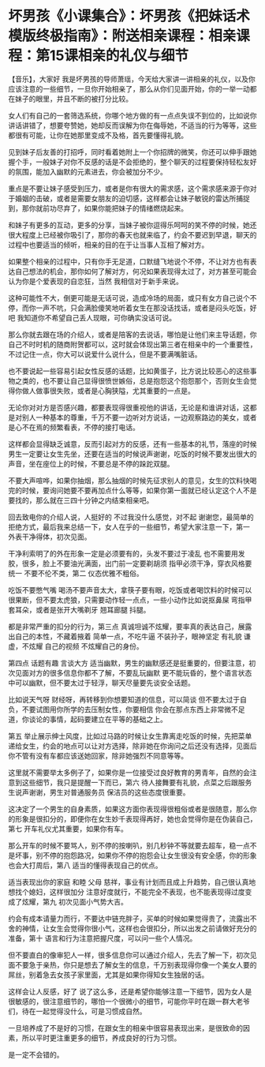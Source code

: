 # 坏男孩《小课集合》：坏男孩《把妹话术模版终极指南》：附送相亲课程：相亲课程：第15课相亲的礼仪与细节

【音乐】，大家好 我是坏男孩的导师萧瑶，今天给大家讲一讲相亲的礼仪，以及你应该注意的一些细节，一旦你开始相亲了，那么从你们见面开始，你的一举一动都在妹子的眼里，并且不断的被打分比较。

女人们有自己的一套筛选系统，你哪个地方做的有一点点失误不到位的，比如说你讲话讲错了，想要夸赞她，她却反而误解为你在侮辱她，不适当的行为等等，这些都很有可能，让你在她那里变成不及格，首先要懂得礼貌。

见到妹子后友善的打招呼，同时看着她附上一个你招牌的微笑，你还可以伸手跟她握个手，一般妹子对你不反感的话是不会拒绝的，整个聊天的过程要保持轻松友好的氛围，能加入幽默的元素进去，你会被加分不少。

重点是不要让妹子感受到压力，或者是你有很大的需求感，这个需求感来源于你对于婚姻的击破，或者是需要女朋友的迫切感，这样都会让妹子敏锐的雷达所捕捉到，那你就前功尽弃了，如果你能把妹子的情绪燃烧起来。

和妹子有更多的互动，更多的分享，当妹子被你逗得乐呵呵的笑不停的时候，她还很大程度上已经被你吸引了，那你的春天也就来临了，约会不要迟到早退，聊天的过程中也要适当的倾听，相亲的目的在于让当事人互相了解对方。

如果整个相亲的过程中，只有你手无足道，口默缝飞地说个不停，不让对方也有表达自己想法的机会，那你如何了解对方，何况如果表现得太过了，对方甚至可能会认为你是个爱表现的自恋狂，当然 我相信对于新手来说。

这种可能性不大，倒更可能是无话可说，造成冷场的局面，或只有女方自己说个不停，而你一声不吭，只会满脸傻笑地听着女生在那没话找话，或者是闷头吃饭，好吧 我知道你不希望自己丢人现眼，可你确实没话可说。

那么你就去跟在场的介绍人，或者是陪客的去说话，哪怕是让他们来主导话题，你自己不时时机的随商附贺都可以，这时就会体现出第三者在相亲中的一个重要性，不过记住一点，你大可以说爱什么说什么，但是不要满嘴脏话。

也不要说起一些容易引起女性反感的话题，比如黄蛋子，比方说比较恶心的这些事物之类的，也不要让自己显得很愤世嫉俗，总是抱怨这个抱怨那个，否则女生会觉得你做人做事很失败，或者是心胸狭隘，尤其重要的一点是。

无论你对对方是否感兴趣，都要表现得很重视他的讲话，无论是和谁讲对话，这都是对别人一种基本的尊重，千万不要一边听对方说话，一边观察路边的美女，或者是心不在焉的频繁看表，不停的接打电话。

这样都会显得缺乏诚意，反而引起对方的反感，还有一些基本的礼节，落座的时候男生一定要让女生先坐，还要在适当的时候说声谢谢，吃饭的时候不要发出很大的声音，坐在座位上的时候，不要总是不停的跺跎双腿。

不要大声喧哗，如果你抽烟，那么抽烟的时候先征求别人的意见，女生的饮料快喝完的时候，要询问她要不要再加点什么等等，如果你第一面就已经认定这个人不是要找的，那么就在三四十分钟之内结束相亲吧。

回去致电你的介绍人说，人挺好的 不过我没什么感觉，对不起 谢谢您，最简单的拒绝方式，最后我来总结一下，女人在乎的一些细节，希望大家注意一下，第一 外表干净得体，初次见面。

干净利索明了的外在形象一定是必须要有的，头发不要过于凌乱 也不需要用发胶，很多，脸上不要油光满面，出门前一定要剃胡须 指甲必须干净，穿衣风格要统一 不要不伦不类，第二 仪态优雅不粗俗。

吃饭不要憋气嘴 喝汤不要声音太大，拿筷子要有眼，吃饭或者喝饮料的时候可以很果断，但不要太虎狼，只需要动作轻一点点，一些小动作比如说抠鼻屎 弯指甲套耳朵，或者是张开大嘴剃牙 翘耳廊腿 抖腿。

都是非常严重的扣分的行为，第三点 真诚坦诚不炫耀，要率真的表达自己，展露出自己的本性，不藏着掖着 简单一点，不吃牛逼 不装孙子，眼神坚定 有礼貌 谦虚，不炫耀 自己的视频 不炫耀自己的身份。

第四点 话题有趣 言谈大方 适当幽默，男生的幽默感还是挺重要的，但要注意，初次见面对方的很多信息你都不了解，不要乱玩幽默 更不能玩昏的，整个语言状态中可以幽默，但不要太过于轻浮，聊天尽量要先谈安全话题。

比如说天气呀 财经呀，再转移到你想要知道的信息，可以简谈 但不要太过于自负，不要试图用你所学的去压制女性，你要相信 你会在那点东西上非常微不足道，你谈论的事情，起码要建立在平等的基础之上。

第五 举止展示绅士风度，比如过马路的时候让女生靠离走吃饭的时候，先把菜单递给女生，约会的地点可以让对方选择，除非她在你询问之后还没有选择，见面后你不管有没有车都应该送她回家，除非她强烈不同意等等。

这里就不需要举太多例子了，如果你是一位接受过良好教育的男青年，自然的会注意到这些细节，我只是提醒一下而已，第六 待人接舞要有礼貌，点菜之后跟服务生说声谢谢，男生对普通服务员 保洁员的这些态度很重要。

这决定了一个男生的自身素质，如果这方面你表现得很粗俗或者是很随意，那么你的形象是很扣分的，即便你在女生妙千表现得再好，她也会觉得你是在伪装自己，第七 开车礼仪尤其重要，如果你有车。

那么开车的时候不要骂人，别不停的按喇叭，别几秒钟不等就要去超车，稳一点不是坏事，别不停的抱怨路况，如果你不停的抱怨会让女生很没有安全感，你的形象也会大打周后，第八 适当的懂得表现自己的优点。

适当表现出你的家庭 和睦 父母 慈祥，事业有计划而且成上升趋势，自己很认真地想找个媳妇，这样很加分 注意好度就行，不能完全不表现，也不能表现得过度变成了炫耀，第九 初次见面小气势大吉。

约会有成本请量力而行，不要达中链充胖子，买单的时候如果觉得贵了，流露出不舍的神情，让女生会觉得你很小气，这样也会很扣分，所以出发之前请做好充分的准备，第十 语言和行为注意把握尺度，可以问一些个人情况。

但不要直白的像审犯人一样，很多信息你可以通过介绍人，先去了解一下，初次见面不要急于亲热，你只是想去了解女生的信息，千万别表现得你像一个美女人要的屌丝，别着急去女孩子家里面，尤其是如果你得知女生独居的话。

这样会让人反感，好了 说了这么多，还是希望你能够注意一下细节，因为女人是很敏感的，很注意细节的，哪怕一个很微小的细节，可能你平时在跟一群大老爷们，待在一起觉得没什么，可是习惯成自然。

一旦培养成了不是好的习惯，在跟女生的相亲中很容易表现出来，是很致命的因素，所以平时更注重更多的细节，养成良好的行为习惯。

是一定不会错的。